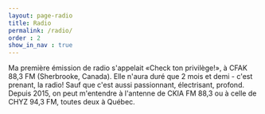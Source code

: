 ```yaml
---
layout: page-radio
title: Radio
permalink: /radio/
order : 2
show_in_nav : true
---
```

Ma première émission de radio s'appelait «Check ton privilège!», à CFAK 88,3 FM (Sherbrooke, Canada). Elle n'aura duré que 2 mois et demi - c'est prenant, la radio! Sauf que c'est aussi passionnant, électrisant, profond. Depuis 2015, on peut m'entendre à l'antenne de CKIA FM 88,3 ou à celle de CHYZ 94,3 FM, toutes deux à Québec.  
